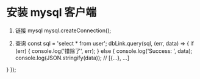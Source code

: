 # 安装 mysql 客户端
1. 链接 mysql
mysql.createConnection();

2. 查询
const sql = 'select * from user';
dbLink.query(sql, (err, data) => {
  if (err) {
    console.log('错除了', err);
  } else {
    console.log('Success: ', data);
    console.log(JSON.stringify(data)); // [{...}, ...]

  }
});